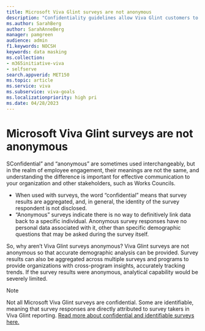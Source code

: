 ```yaml
---
title: Microsoft Viva Glint surveys are not anonymous
description: "Confidentiality guidelines allow Viva Glint customers to provide analytic fundamentals while meeting local, governmental regulatory requirements."
ms.author: SarahBerg
author: SarahAnneBerg
manager: pamgreen
audience: admin
f1.keywords: NOCSH
keywords: data masking
ms.collection:  
- m365initiative-viva
- selfserve 
search.appverid: MET150 
ms.topic: article
ms.service: viva
ms.subservice: viva-goals
ms.localizationpriority: high pri
ms.date: 04/28/2023
---
```


# Microsoft Viva Glint surveys are not anonymous 

SConfidential” and “anonymous” are sometimes used interchangeably, but in the realm of employee engagement, their meanings are not the same, and understanding the difference is important for effective communication to your organization and other stakeholders, such as Works Councils. 

- When used with surveys, the word “confidential” means that survey results are aggregated, and, in general, the identity of the survey respondent is not disclosed. 
- “Anonymous” surveys indicate there is no way to definitively link data back to a specific individual. Anonymous survey responses have no personal data associated with it, other than specific demographic questions that may be asked during the survey itself. 

So, why aren’t Viva Glint surveys anonymous? Viva Glint surveys are not anonymous so that accurate demographic analysis can be provided. Survey results can also be aggregated across multiple surveys and programs to provide organizations with cross-program insights, accurately tracking trends. If the survey results were anonymous, analytical capability would be severely limited.

> [!NOTE]
> Not all Microsoft Viva Glint surveys are confidential. Some are identifiable, meaning that survey responses are directly attributed to survey takers in Viva Glint reporting. [Read more about confidential and identifiable surveys here.](https://go.microsoft.com/fwlink/?linkid=2238614)